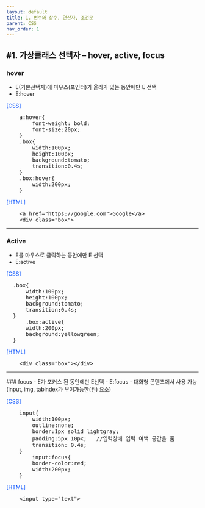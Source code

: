 ```yaml
---
layout: default
title: 1. 변수와 상수, 연산자, 조건문
parent: CSS
nav_order: 1
---
```


## #1. 가상클래스 선택자 – hover, active, focus
###	hover

-	E(기본선택자)에 마우스(포인터)가 올라가 있는 동안에만 E 선택  
-	E:hover  <br>

  <p style="color: #004eff;">[CSS]</p>
<pre>
    a:hover{  
        font-weight: bold;  
        font-size:20px;  
    }  
    .box{  
        width:100px;  
        height:100px;  
        background:tomato;  
        transition:0.4s;  
    }  
    .box:hover{  
        width:200px;  
    }  
</pre>

  <p style="color: #004eff;">[HTML]</p>

<pre>
    &lt;a href="https://google.com">Google&lt;/a>  
    &lt;div class="box"></div>
</pre>

<hr>

###	Active
-	E를 마우스로 클릭하는 동안에만 E 선택  
-	E:active

  <p style="color: #004eff;">[CSS]</p>
<pre>
  .box{  
      width:100px;  
      height:100px;  
      background:tomato;  
      transition:0.4s;  
  }  
      .box:active{  
      width:200px;  
      background:yellowgreen;  
  }    
</pre>

<p style="color: #004eff;">[HTML]</p>
<pre>
    &lt;div class="box">&lt;/div> 
</pre>

 
<hr>
###	focus
-	E가 포커스 된 동안에만 E선택  
-	E:focus  
-	대화형 콘텐츠에서 사용 가능(input, img, tabindex가 부여가능한(된) 요소)  

<p style="color: #004eff;">[CSS]</p>
<pre>
    input{  
        width:100px;  
        outline:none;  
        border:1px solid lightgray;  
        padding:5px 10px;   //입력창에 입력 여백 공간을 줌   
        transition: 0.4s;  
    }  
        input:focus{  
        border-color:red;  
        width:200px;  
    }    
</pre>

<p style="color: #004eff;">[HTML]</p>
<pre>
    &lt;input type="text"> 
</pre>
 
 


